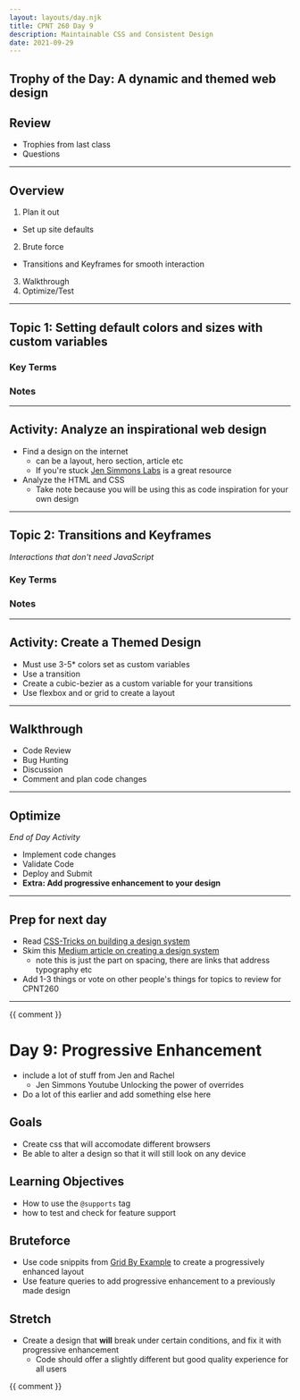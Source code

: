 ```yaml
---
layout: layouts/day.njk
title: CPNT 260 Day 9
description: Maintainable CSS and Consistent Design
date: 2021-09-29
---
```

## Trophy of the Day: A dynamic and themed web design

## Review
- Trophies from last class
- Questions

---
## Overview
1. Plan it out
  - Set up site defaults
2. Brute force
  - Transitions and Keyframes for smooth interaction
3. Walkthrough
4. Optimize/Test

---
## Topic 1: Setting default colors and sizes with custom variables

### Key Terms

### Notes

---
## Activity: Analyze an inspirational web design
- Find a design on the internet
  - can be a layout, hero section, article etc
  - If you're stuck [Jen Simmons Labs](https://labs.jensimmons.com/) is a great resource
- Analyze the HTML and CSS
  - Take note because you will be using this as code inspiration for your own design

---
## Topic 2: Transitions and Keyframes
_Interactions that don't need JavaScript_

### Key Terms

### Notes

----
## Activity: Create a Themed Design
- Must use 3-5* colors set as custom variables
- Use a transition
- Create a cubic-bezier as a custom variable for your transitions
- Use flexbox and or grid to create a layout

---
## Walkthrough
- Code Review
- Bug Hunting
- Discussion
- Comment and plan code changes

---
## Optimize
_End of Day Activity_
- Implement code changes
- Validate Code
- Deploy and Submit
- **Extra: Add progressive enhancement to your design**

---
## Prep for next day
- Read [CSS-Tricks on building a design system](https://css-tricks.com/design-systems-building-future/)
- Skim this [Medium article on creating a design system](https://medium.com/codyhouse/create-your-design-system-part-4-spacing-895c9213e2b9)
  - note this is just the part on spacing, there are links that address typography etc
- Add 1-3 things or vote on other people's things for topics to review for CPNT260
---

{{ comment }}
# Day 9: Progressive Enhancement
  - include a lot of stuff from Jen and Rachel
    - Jen Simmons Youtube Unlocking the power of overrides
- Do a lot of this earlier and add something else here

## Goals
* Create css that will accomodate different browsers
* Be able to alter a design so that it will still look on any device

## Learning Objectives
  - How to use the `@supports` tag
  - how to test and check for feature support

## Bruteforce
* Use code snippits from [Grid By Example](https://gridbyexample.com/patterns/) to create a progressively enhanced layout
* Use feature queries to add progressive enhancement to a previously made design

## Stretch
* Create a design that **will** break under certain conditions, and fix it with progressive enhancement
  * Code should offer a slightly different but good quality experience for all users

{{ comment }}